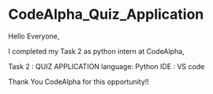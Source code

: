 # CodeAlpha_Quiz_Application

Hello Everyone,

I completed my Task 2 as python intern at CodeAlpha,

Task 2  : QUIZ APPLICATION
language: Python 
IDE     : VS code

Thank You CodeAlpha for this opportunity!!
